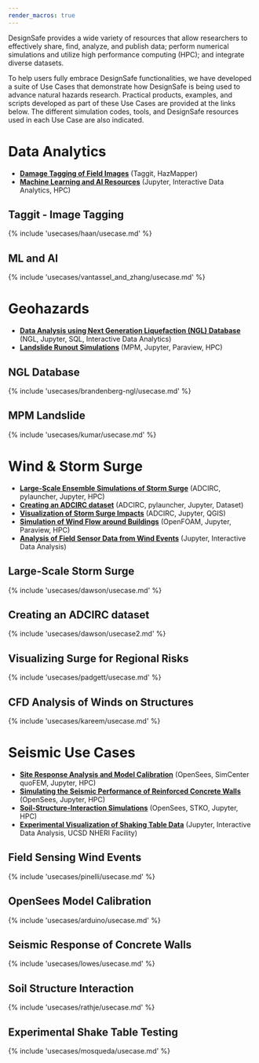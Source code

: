 ```yaml
---
render_macros: true
---
```


DesignSafe provides a wide variety of resources that allow researchers to effectively share, find, analyze, and publish data; perform numerical simulations and utilize high performance computing (HPC); and integrate diverse datasets.  

To help users fully embrace DesignSafe functionalities, we have developed a suite of Use Cases that demonstrate how DesignSafe is being used to advance natural hazards research.  Practical products, examples, and scripts developed as part of these Use Cases are provided at the links below.  The different simulation codes, tools, and DesignSafe resources used in each Use Case are also indicated.

# Data Analytics

* [**Damage Tagging of Field Images**](#taggit-image-tagging) (Taggit, HazMapper)
* [**Machine Learning and AI Resources**](#ml-and-ai) (Jupyter, Interactive Data Analytics, HPC)

## Taggit - Image Tagging

{% include 'usecases/haan/usecase.md' %}

## ML and AI

{% include 'usecases/vantassel_and_zhang/usecase.md' %}

# Geohazards 

* [**Data Analysis using Next Generation Liquefaction (NGL) Database**](#application-programming-interfaces) (NGL, Jupyter, SQL, Interactive Data Analytics)
* [**Landslide Runout Simulations**](#mpm-landslide) (MPM, Jupyter, Paraview, HPC)

## NGL Database

{% include 'usecases/brandenberg-ngl/usecase.md' %}

## MPM Landslide

{% include 'usecases/kumar/usecase.md' %}

# Wind &amp; Storm Surge

* [**Large-Scale Ensemble Simulations of Storm Surge**](#large-scale-storm-surge)  (ADCIRC, pylauncher, Jupyter, HPC)
* [**Creating an ADCIRC dataset**](#creating-an-adcirc-dataset)  (ADCIRC, pylauncher, Jupyter, Dataset)
* [**Visualization of Storm Surge Impacts**](#visualizing-surge-for-regional-risks) (ADCIRC, Jupyter, QGIS)
* [**Simulation of Wind Flow around Buildings**](#cfd-analysis-of-winds-on-structures) (OpenFOAM, Jupyter, Paraview, HPC)
* [**Analysis of Field Sensor Data from Wind Events**](#field-sensing-wind-events) (Jupyter, Interactive Data Analysis)

## Large-Scale Storm Surge

{% include 'usecases/dawson/usecase.md' %}

## Creating an ADCIRC dataset

{% include 'usecases/dawson/usecase2.md' %}

## Visualizing Surge for Regional Risks

{% include 'usecases/padgett/usecase.md' %}

## CFD Analysis of Winds on Structures

{% include 'usecases/kareem/usecase.md' %}

# Seismic Use Cases

* [**Site Response Analysis and Model Calibration**](#opensees-model-calibration) (OpenSees, SimCenter quoFEM, Jupyter, HPC)
* [**Simulating the Seismic Performance of Reinforced Concrete Walls**](#seismic-response-of-concrete-walls) (OpenSees, Jupyter, HPC)
* [**Soil-Structure-Interaction Simulations**](#soil-structure-interaction) (OpenSees, STKO, Jupyter, HPC)
* [**Experimental Visualization of Shaking Table Data**](#experimental-shake-table-testing) (Jupyter, Interactive Data Analysis, UCSD NHERI Facility)

## Field Sensing Wind Events

{% include 'usecases/pinelli/usecase.md' %}

## OpenSees Model Calibration

{% include 'usecases/arduino/usecase.md' %}

## Seismic Response of Concrete Walls

{% include 'usecases/lowes/usecase.md' %}

## Soil Structure Interaction

{% include 'usecases/rathje/usecase.md' %}

## Experimental Shake Table Testing

{% include 'usecases/mosqueda/usecase.md' %}
